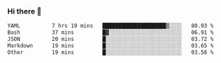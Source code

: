 ### Hi there 👋

<!--
**urzz/urzz** is a ✨ _special_ ✨ repository because its `README.md` (this file) appears on your GitHub profile.

Here are some ideas to get you started:

- 🔭 I’m currently working on ...
- 🌱 I’m currently learning ...
- 👯 I’m looking to collaborate on ...
- 🤔 I’m looking for help with ...
- 💬 Ask me about ...
- 📫 How to reach me: ...
- 😄 Pronouns: ...
- ⚡ Fun fact: ...
-->

<!--START_SECTION:waka-->

```txt
YAML          7 hrs 19 mins   ████████████████████▒░░░░   80.93 %
Bash          37 mins         █▓░░░░░░░░░░░░░░░░░░░░░░░   06.91 %
JSON          20 mins         █░░░░░░░░░░░░░░░░░░░░░░░░   03.72 %
Markdown      19 mins         █░░░░░░░░░░░░░░░░░░░░░░░░   03.65 %
Other         19 mins         █░░░░░░░░░░░░░░░░░░░░░░░░   03.58 %
```

<!--END_SECTION:waka-->
